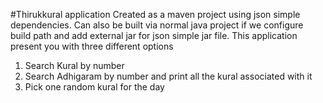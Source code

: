 #Thirukkural application
Created as a maven project using json simple dependencies. Can also be built via normal java project if we configure build path and add external jar for json simple jar file. 
This application present you with three different options
1) Search Kural by number
2) Search Adhigaram by number and print all the kural associated with it
3) Pick one random kural for the day
